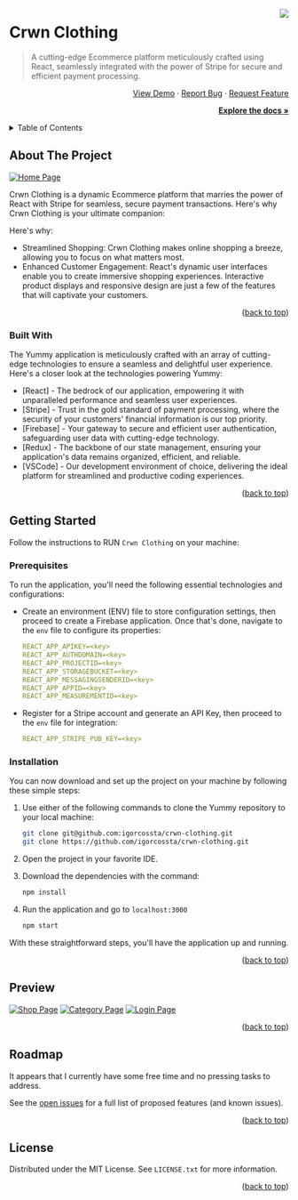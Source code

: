 <a id="readme-top" name="readme-top"></a>

<!-- PROJECT LOGO -->
<img src="https://i.imgur.com/7wlnLSi.png" align="right" />

# Crwn Clothing

> A cutting-edge Ecommerce platform meticulously crafted using React, seamlessly integrated with the power of Stripe for secure and efficient payment processing.

<p align="right">
    <a href="https://lighthearted-fairy-6e68f0.netlify.app">View Demo</a>
    ·
    <a href="https://example.com">Report Bug</a>
    ·
    <a href="https://example.com">Request Feature</a>
</p>
<p align="right">
  <a href="#getting-started"><strong>Explore the docs »</strong></a>
</p>

<!-- TABLE OF CONTENTS -->
<details>
  <summary>Table of Contents</summary>
  <ol>
    <li>
      <a href="#about-the-project">About The Project</a>
      <ul>
        <li><a href="#built-with">Built With</a></li>
      </ul>
    </li>
    <li>
      <a href="#getting-started">Getting Started</a>
      <ul>
        <li><a href="#prerequisites">Prerequisites</a></li>
        <li><a href="#installation">Installation</a></li>
      </ul>
    </li>
    <li><a href="#preview">Preview</a></li>
    <li><a href="#roadmap">Roadmap</a></li>
    <li><a href="#license">License</a></li>
  </ol>
</details>

<!-- ABOUT THE PROJECT -->

## About The Project

[![Home Page][product-screenshot]](https://github.com/igorcossta/crwn-clothing)

Crwn Clothing is a dynamic Ecommerce platform that marries the power of React with Stripe for seamless, secure payment transactions. Here's why Crwn Clothing is your ultimate companion:

Here's why:

- Streamlined Shopping: Crwn Clothing makes online shopping a breeze, allowing you to focus on what matters most.
- Enhanced Customer Engagement: React's dynamic user interfaces enable you to create immersive shopping experiences. Interactive product displays and responsive design are just a few of the features that will captivate your customers.

<p align="right">(<a href="#readme-top">back to top</a>)</p>

### Built With

The Yummy application is meticulously crafted with an array of cutting-edge technologies to ensure a seamless and
delightful user experience. Here's a closer look at the technologies powering Yummy:

- [React] - The bedrock of our application, empowering it with unparalleled performance and seamless user experiences.
- [Stripe] - Trust in the gold standard of payment processing, where the security of your customers' financial information is our top priority.
- [Firebase] - Your gateway to secure and efficient user authentication, safeguarding user data with cutting-edge technology.
- [Redux] - The backbone of our state management, ensuring your application's data remains organized, efficient, and reliable.
- [VSCode] - Our development environment of choice, delivering the ideal platform for streamlined and productive coding experiences.

<p align="right">(<a href="#readme-top">back to top</a>)</p>

<!-- GETTING STARTED -->

## Getting Started

Follow the instructions to RUN `Crwn Clothing` on your machine:

### Prerequisites

To run the application, you'll need the following essential technologies and configurations:

* Create an environment (ENV) file to store configuration settings, then proceed to create a Firebase application. Once that's done, navigate to the `env` file to configure its properties:
  ```yaml
  REACT_APP_APIKEY=<key>
  REACT_APP_AUTHDOMAIN=<key>
  REACT_APP_PROJECTID=<key>
  REACT_APP_STORAGEBUCKET=<key>
  REACT_APP_MESSAGINGSENDERID=<key>
  REACT_APP_APPID=<key>
  REACT_APP_MEASUREMENTID=<key>
  ```

* Register for a Stripe account and generate an API Key, then proceed to the `env` file for integration:
  ```yaml
  REACT_APP_STRIPE_PUB_KEY=<key>
  ```

### Installation

You can now download and set up the project on your machine by following these simple steps:

1. Use either of the following commands to clone the Yummy repository to your local machine:
   ```sh
   git clone git@github.com:igorcossta/crwn-clothing.git
   git clone https://github.com/igorcossta/crwn-clothing.git
   ```

2. Open the project in your favorite IDE.

3. Download the dependencies with the command:
   ```sh
   npm install
   ```

3. Run the application and go to `localhost:3000`
   ```sh
   npm start
   ```

With these straightforward steps, you'll have the application up and running.

<p align="right">(<a href="#readme-top">back to top</a>)</p>

<!-- PREVIEW -->

## Preview

[![Shop Page][shop-page]](https://github.com/igorcossta/reddit-clone)
[![Category Page][category-page]](https://github.com/igorcossta/reddit-clone)
[![Login Page][login-page]](https://github.com/igorcossta/reddit-clone)

<p align="right">(<a href="#readme-top">back to top</a>)</p>

<!-- ROADMAP -->

## Roadmap

It appears that I currently have some free time and no pressing tasks to address.

See the [open issues](https://github.com/igorcossta/reddit-clone/issues) for a full list of proposed features (and known
issues).

<p align="right">(<a href="#readme-top">back to top</a>)</p>

<!-- LICENSE -->

## License

Distributed under the MIT License. See `LICENSE.txt` for more information.

<p align="right">(<a href="#readme-top">back to top</a>)</p>

<br>

<!-- MARKDOWN LINKS & IMAGES -->

[product-screenshot]: https://user-images.githubusercontent.com/65612587/157327203-6c2a3e15-bf93-47d1-a2dc-0fa851278181.png
[shop-page]: https://user-images.githubusercontent.com/65612587/157327230-c1a62306-9c39-4f4f-be17-3615288934ee.png
[category-page]: https://user-images.githubusercontent.com/65612587/157327435-bc4c749d-8989-4a7a-8748-cb0b4d90444c.png
[login-page]: https://user-images.githubusercontent.com/65612587/157327396-05fb1e1b-e390-4bd6-960e-0f4dfc704a4e.png
